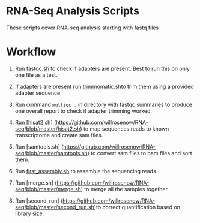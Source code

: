 # RNA-Seq Analysis Scripts

These scripts cover RNA-seq analysis starting with fastq files

# Workflow

1. Run [fastqc.sh](https://github.com/willrosenow/RNA-seq/blob/master/fastqc.sh) to check if adapters are present. Best to run this on only one file as a test.

2. If adapters are present run [trimmomatic.sh](https://github.com/willrosenow/RNA-seq/blob/master/trimmomatic.sh)to trim them using a provided adapter sequence.

3. Run command `multiqc .` in directory with fastqc summaries to produce one overall report to check if adapter trimming worked.

4. Run [hisat2.sh] (https://github.com/willrosenow/RNA-seq/blob/master/hisat2.sh) to map sequences reads to known transcriptome and create sam files. 

5. Run [samtools.sh] (https://github.com/willrosenow/RNA-seq/blob/master/samtools.sh) to convert sam files to bam files and sort them.

6. Run [first_assembly.sh](https://github.com/willrosenow/RNA-seq/blob/master/first_assembly.sh) to assemble the sequencing reads.

7. Run [merge.sh] (https://github.com/willrosenow/RNA-seq/blob/master/merge.sh) to merge all the samples together.

8. Run [second_run] (https://github.com/willrosenow/RNA-seq/blob/master/second_run.sh)to correct quantification based on library size.
